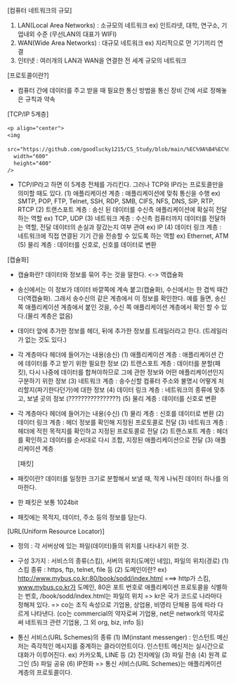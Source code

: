 [컴퓨터 네트워크의 규모]

1. LAN(Local Area Networks) : 소규모의 네트워크 ex) 인트라넷, 대학, 연구소, 기업내외 수준 (무선LAN의 대표가 WIFI)
2. WAN(Wide Area Networks) : 대규모 네트워크 ex) 지리적으로 먼 기기끼리 연결
3. 인터넷 : 여러개의 LAN과 WAN을 연결한 전 세계 규모의 네트워크

[프로토콜이란?]

- 컴퓨터 간에 데이터를 주고 받을 때 필요한 통신 방법을 통신 장비 간에 서로 정해놓은 규칙과 약속

[TCP/IP 5계층]

    <p align="center">
    <img
      src="https://github.com/goodlucky1215/CS_Study/blob/main/%EC%9A%B4%EC%98%81%EC%B2%B4%EC%A0%9C/2.%20%EC%BB%B4%ED%93%A8%ED%84%B0%EC%8B%9C%EC%8A%A4%ED%85%9C%EC%9D%98%20%EA%B5%AC%EC%A1%B0/%EC%82%AC%EC%A7%84/2/%ED%94%84%EB%A1%9C%EC%84%B8%EC%8A%A4%EA%B0%84%ED%98%91%EB%A0%A5.png"
      width="600"
      height="400"
    />

- TCP/IP라고 하면 이 5계층 전체를 가리킨다. 그러나 TCP와 IP라는 프로토콜만을 의미할 때도 있다.
  (1) 애플리케이션 계층 : 애플리케이션에 맞춰 통신을 수행
  ex) SMTP, POP, FTP, Telnet, SSH, RDP, SMB, CIFS, NFS, DNS, SIP, RTP, RTCP
  (2) 트랜스포트 계층 : 송신 된 데이터를 수신측 애플리케이션에 확실히 전달하는 역할
  ex) TCP, UDP
  (3) 네트워크 계층 : 수신측 컴퓨터까지 데이터를 전달하는 역할, 전달 데이터의 손실과 잘갔는지 여부 관여
  ex) IP
  (4) 데이터 링크 계층 : 네트워크에 직접 연결된 기기 간을 전송할 수 있도록 하는 역할
  ex) Ethernet, ATM
  (5) 물리 계층 : 데이터를 신호로, 신호를 데이터로 변환

[캡슐화]

- 캡슐화란? 데이터와 정보를 묶어 주는 것을 말한다. <-> 역캡슐화
- 송신에서는 이 정보가 데이터 바깥쪽에 계속 붙고(캡슐화), 수신에서는 한 겹씩 때간다(역캡슐화). 그래서 송수신의 같은 계층에서 이 정보를 확인한다. 예를 들면, 송신쪽 애플리케이션 계층에서 붙인 것을, 수신 쪽 애플리케이션 계층에서 확인 할 수 있다.(물리 계층은 없음)
- 데이터 앞에 추가한 정보를 헤더, 뒤에 추가한 정보를 트레일러라고 한다. (트레일러가 없는 것도 있다.)
- 각 계층마다 헤더에 들어가는 내용(송신)
  (1) 애플리케이션 계층 : 애플리케이션 간에 데이터를 주고 받기 위한 필요한 정보
  (2) 트랜스포트 계층 : 데이터를 분할(패킷), 다시 나중에 데이터를 합쳐야하므로 그에 관한 정보와 어떤 애플리케이션인지 구분하기 위한 정보
  (3) 네트워크 계층 : 송수신할 컴퓨터 주소와 불명시 어떻게 처리할지(파기한다던가)에 대한 정보
  (4) 데이터 링크 계층 : 네트워크의 종류에 맞추고, 보낼 곳의 정보 (????????????????)
  (5) 물리 계층 : 데이터를 신호로 변환
- 각 계층마다 헤더에 들어가는 내용(수신)
  (1) 물리 계층 : 신호를 데이터로 변환
  (2) 데이터 링크 계층 : 헤더 정보를 확인해 지정된 프로토콜로 전달
  (3) 네트워크 계층 : 헤더에 적힌 목적지를 확인하고 지정된 프로토콜로 전달
  (2) 트랜스포트 계층 : 헤더를 확인하고 데이터를 순서대로 다시 조합, 지정된 애플리케이션으로 전달
  (3) 애플리케이션 계층

  [패킷]

- 패킷이란? 데이터를 일정한 크기로 분할해서 보낼 때, 작게 나눠진 데이터 하나를 의마한다.
- 한 패킷은 보통 1024bit
- 패킷에는 목적지, 데이터, 주소 등의 정보를 담는다.

[URL(Uniform Resource Locator)]

- 정의 : 각 서버상에 있는 파일(데이터)들의 위치를 나타내기 위한 것.
- 구성 3가지 : 서비스의 종류(스킴), 서버의 위치(도메인 네임), 파일의 위치(경로)
  (1) 스킴 종류 : https, ftp, telnet, file 등
  (2) 도메인이란?
  ex) http://www.mybus.co.kr:80/book/sodd/index.html
  ===> http가 스킴, www.mybus.co.kr가 도메인, 80은 포트 번호로 애플리케이션 프로토콜을 식별하는 번호, /book/sodd/index.html는 파일의 위치
  => kr은 국가 코드로 나라마다 정해져 있다.
  => co는 조직 속성으로 기업용, 상업용, 비영리 단체용 등에 따라 다르게 나타낸다. (co는 commercial의 약자로써 기업용, net은 network의 약자로써 네트워크 관련 기업용, 그 외 org, biz, info 등)

- 통신 서비스(URL Schemes)의 종류
  (1) IM(instant messenger) : 인스턴트 메신저는 즉각적인 메시지를 중계하는 클라이언트이다. 인스턴트 메신저는 실시간으로 대화가 이루어진다. ex) 카카오톡, LINE 등
  (2) 전자메일
  (3) 파일 전송
  (4) 원격 로그인
  (5) 파일 공유
  (6) IP전화
  => 통신 서비스(URL Schemes)는 애플리케이션 계층의 프로토콜이다.
